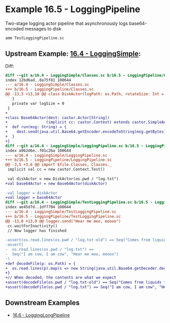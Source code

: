 # Example 16.5 - LoggingPipeline
Two-stage logging actor pipeline that asynchronously logs base64-encoded
messages to disk

```bash
amm TestLoggingPipeline.sc
```

## Upstream Example: [16.4 - LoggingSimple](https://github.com/handsonscala/handsonscala/tree/master/examples/16.4%20-%20LoggingSimple):
Diff:
```diff
diff --git a/16.4 - LoggingSimple/Classes.sc b/16.5 - LoggingPipeline/Classes.sc
index 12bd6ad..8a75f81 100644
--- a/16.4 - LoggingSimple/Classes.sc	
+++ b/16.5 - LoggingPipeline/Classes.sc	
@@ -13,3 +13,10 @@ class DiskActor(logPath: os.Path, rotateSize: Int = 50)
   }
   private var logSize = 0
 }
+
+class Base64Actor(dest: castor.Actor[String])
+                 (implicit cc: castor.Context) extends castor.SimpleActor[String]{
+  def run(msg: String) = {
+    dest.send(java.util.Base64.getEncoder.encodeToString(msg.getBytes))
+  }
+}
diff --git a/16.4 - LoggingSimple/LoggingPipeline.sc b/16.5 - LoggingPipeline/LoggingPipeline.sc
index a962d6e..f01c26a 100644
--- a/16.4 - LoggingSimple/LoggingPipeline.sc	
+++ b/16.5 - LoggingPipeline/LoggingPipeline.sc	
@@ -3,5 +3,6 @@ import $file.Classes, Classes._
 implicit val cc = new castor.Context.Test()
 
 val diskActor = new DiskActor(os.pwd / "log.txt")
+val base64Actor = new Base64Actor(diskActor)
 
-val logger = diskActor
+val logger = base64Actor
diff --git a/16.4 - LoggingSimple/TestLoggingPipeline.sc b/16.5 - LoggingPipeline/TestLoggingPipeline.sc
index ae45d7d..1df7704 100644
--- a/16.4 - LoggingSimple/TestLoggingPipeline.sc	
+++ b/16.5 - LoggingPipeline/TestLoggingPipeline.sc	
@@ -13,8 +13,9 @@ logger.send("Hear me moo, moooo")
 cc.waitForInactivity()
 // Now logger has finished
 
-assert(os.read.lines(os.pwd / "log.txt-old") == Seq("Comes from liquids from my udder"))
-assert(
-  os.read.lines(os.pwd / "log.txt") ==
-  Seq("I am cow, I am cow", "Hear me moo, moooo")
-)
+def decodeFile(p: os.Path) = {
+  os.read.lines(p).map(s => new String(java.util.Base64.getDecoder.decode(s)))
+}
+// When decoded, the contents are what we expect
+assert(decodeFile(os.pwd / "log.txt-old") == Seq("Comes from liquids from my udder"))
+assert(decodeFile(os.pwd / "log.txt") == Seq("I am cow, I am cow", "Hear me moo, moooo"))
```
## Downstream Examples

- [16.6 - LoggingLongPipeline](https://github.com/handsonscala/handsonscala/tree/master/examples/16.6%20-%20LoggingLongPipeline)